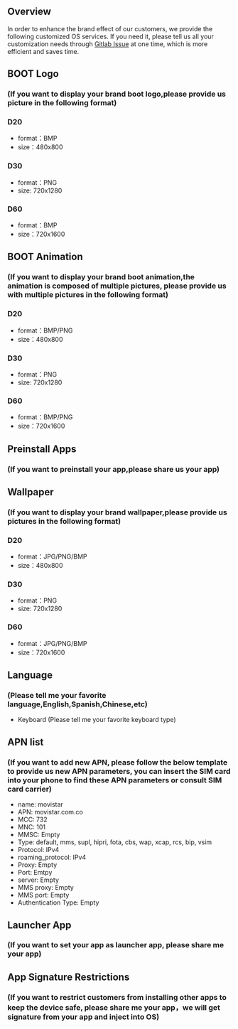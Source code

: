 ## Overview
In order to enhance the brand effect of our customers, we provide the following customized OS services. If you need it, please tell us all your customization needs through [Gitlab Issue](https://gitlab.com/dspread/android/-/issues/new#) at one time, which is more efficient and saves time.

## BOOT Logo
### (If you want to display your brand boot logo,please provide us picture in the following format)
### D20
- format：BMP
- size：480x800
### D30
- format：PNG
- size: 720x1280
### D60
- format：BMP
- size：720x1600


## BOOT Animation
### (If you want to display your brand boot animation,the animation is composed of multiple pictures, please provide us with multiple pictures in the following format)
### D20
- format：BMP/PNG 
- size：480x800
### D30
- format：PNG
- size: 720x1280
### D60
- format：BMP/PNG
- size：720x1600 

## Preinstall Apps
### (If you want to preinstall your app,please share us your app)


## Wallpaper
### (If you want to display your brand wallpaper,please provide us pictures in the following format)
### D20
- format：JPG/PNG/BMP  
- size：480x800
### D30
- format：PNG 
- size: 720x1280
### D60
- format：JPG/PNG/BMP 
- size：720x1600 


## Language 
### (Please tell me your favorite language,English,Spanish,Chinese,etc)
- Keyboard (Please tell me your favorite keyboard type)


## APN list
### (If you want to add new APN, please follow the below template to provide us new APN parameters, you can insert the SIM card into your phone to find these APN parameters or consult SIM card carrier)

- name: movistar
- APN: movistar.com.co
- MCC: 732
- MNC: 101
- MMSC: Empty
- Type: default, mms, supl, hipri, fota, cbs, wap, xcap, rcs, bip, vsim
- Protocol: IPv4
- roaming_protocol: IPv4
- Proxy: Empty
- Port: Emtpy
- server: Empty
- MMS proxy: Empty
- MMS port: Empty
- Authentication Type: Empty


## Launcher App
### (If you want to set your app as launcher app, please share me your app)

## App Signature Restrictions
### (If you want to restrict customers from installing other apps to keep the device safe, please share me your app，we will get signature from your app and inject into OS)